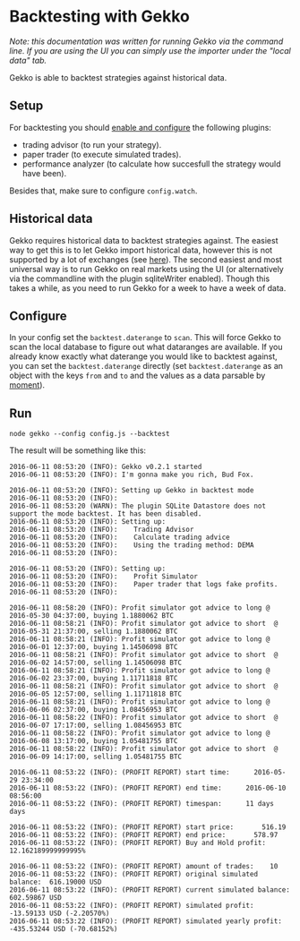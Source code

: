 # Backtesting with Gekko

*Note: this documentation was written for running Gekko via the command line. If you are using the UI you can simply use the importer under the "local data" tab.*

Gekko is able to backtest strategies against historical data.

## Setup

For backtesting you should [enable and configure](./plugins.md) the following plugins:

 - trading advisor (to run your strategy).
 - paper trader (to execute simulated trades).
 - performance analyzer (to calculate how succesfull the strategy would have been).

Besides that, make sure to configure `config.watch`.

## Historical data

Gekko requires historical data to backtest strategies against. The easiest way to get this is to let Gekko import historical data, however this is not supported by a lot of exchanges (see [here](https://github.com/askmike/gekko#supported-exchanges)). The second easiest and most universal way is to run Gekko on real markets using the UI (or alternatively via the commandline with the plugin sqliteWriter enabled). Though this takes a while, as you need to run Gekko for a week to have a week of data.

## Configure

In your config set the `backtest.daterange` to `scan`. This will force Gekko to scan the local database to figure out what dataranges are available. If you already know exactly what daterange you would like to backtest against, you can set the `backtest.daterange` directly (set `backtest.daterange` as an object with the keys `from` and `to` and the values as a data parsable by [moment](http://momentjs.com/docs/#/parsing/)).

## Run

    node gekko --config config.js --backtest

The result will be something like this:

    2016-06-11 08:53:20 (INFO): Gekko v0.2.1 started
    2016-06-11 08:53:20 (INFO): I'm gonna make you rich, Bud Fox.

    2016-06-11 08:53:20 (INFO): Setting up Gekko in backtest mode
    2016-06-11 08:53:20 (INFO):
    2016-06-11 08:53:20 (WARN): The plugin SQLite Datastore does not support the mode backtest. It has been disabled.
    2016-06-11 08:53:20 (INFO): Setting up:
    2016-06-11 08:53:20 (INFO):    Trading Advisor
    2016-06-11 08:53:20 (INFO):    Calculate trading advice
    2016-06-11 08:53:20 (INFO):    Using the trading method: DEMA
    2016-06-11 08:53:20 (INFO):

    2016-06-11 08:53:20 (INFO): Setting up:
    2016-06-11 08:53:20 (INFO):    Profit Simulator
    2016-06-11 08:53:20 (INFO):    Paper trader that logs fake profits.
    2016-06-11 08:53:20 (INFO):

    2016-06-11 08:58:20 (INFO): Profit simulator got advice to long @ 2016-05-30 04:37:00, buying 1.1880062 BTC
    2016-06-11 08:58:21 (INFO): Profit simulator got advice to short  @ 2016-05-31 21:37:00, selling 1.1880062 BTC
    2016-06-11 08:58:21 (INFO): Profit simulator got advice to long @ 2016-06-01 12:37:00, buying 1.14506098 BTC
    2016-06-11 08:58:21 (INFO): Profit simulator got advice to short  @ 2016-06-02 14:57:00, selling 1.14506098 BTC
    2016-06-11 08:58:21 (INFO): Profit simulator got advice to long @ 2016-06-02 23:37:00, buying 1.11711818 BTC
    2016-06-11 08:58:21 (INFO): Profit simulator got advice to short  @ 2016-06-05 12:57:00, selling 1.11711818 BTC
    2016-06-11 08:58:21 (INFO): Profit simulator got advice to long @ 2016-06-06 02:37:00, buying 1.08456953 BTC
    2016-06-11 08:58:22 (INFO): Profit simulator got advice to short  @ 2016-06-07 17:17:00, selling 1.08456953 BTC
    2016-06-11 08:58:22 (INFO): Profit simulator got advice to long @ 2016-06-08 13:17:00, buying 1.05481755 BTC
    2016-06-11 08:58:22 (INFO): Profit simulator got advice to short  @ 2016-06-09 14:17:00, selling 1.05481755 BTC

    2016-06-11 08:53:22 (INFO): (PROFIT REPORT) start time:      2016-05-29 23:34:00
    2016-06-11 08:53:22 (INFO): (PROFIT REPORT) end time:      2016-06-10 08:56:00
    2016-06-11 08:53:22 (INFO): (PROFIT REPORT) timespan:      11 days days

    2016-06-11 08:53:22 (INFO): (PROFIT REPORT) start price:       516.19
    2016-06-11 08:53:22 (INFO): (PROFIT REPORT) end price:       578.97
    2016-06-11 08:53:22 (INFO): (PROFIT REPORT) Buy and Hold profit:     12.162189999999995%

    2016-06-11 08:53:22 (INFO): (PROFIT REPORT) amount of trades:    10
    2016-06-11 08:53:22 (INFO): (PROFIT REPORT) original simulated balance:  616.19000 USD
    2016-06-11 08:53:22 (INFO): (PROFIT REPORT) current simulated balance:   602.59867 USD
    2016-06-11 08:53:22 (INFO): (PROFIT REPORT) simulated profit:    -13.59133 USD (-2.20570%)
    2016-06-11 08:53:22 (INFO): (PROFIT REPORT) simulated yearly profit:   -435.53244 USD (-70.68152%)
